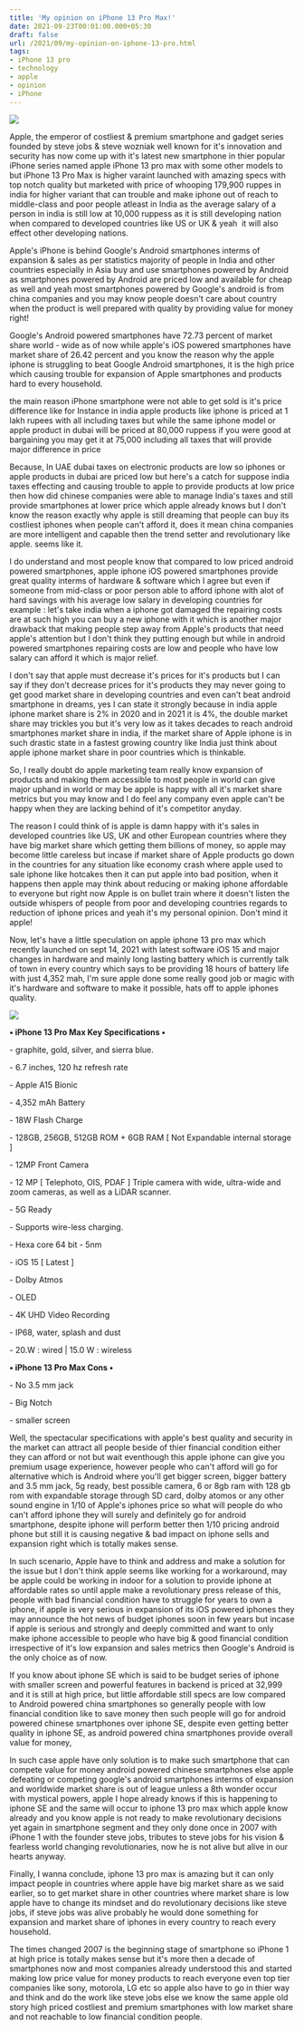 ```yaml
---
title: 'My opinion on iPhone 13 Pro Max!'
date: 2021-09-23T00:01:00.000+05:30
draft: false
url: /2021/09/my-opinion-on-iphone-13-pro.html
tags: 
- iPhone 13 pro
- technology
- apple
- opinion
- iPhone
---
```


 [![](https://lh3.googleusercontent.com/-P-2cFp0gjsg/YVNfbrCnyAI/AAAAAAAAGu0/dEBtRv13TpseTOkTnf00uln4txpVIPSWQCLcBGAsYHQ/s1600/1632853865322825-0.png)](https://lh3.googleusercontent.com/-P-2cFp0gjsg/YVNfbrCnyAI/AAAAAAAAGu0/dEBtRv13TpseTOkTnf00uln4txpVIPSWQCLcBGAsYHQ/s1600/1632853865322825-0.png) 

  

Apple, the emperor of costliest & premium smartphone and gadget series founded by steve jobs & steve wozniak well known for it's innovation and security has now come up with it's latest new smartphone in thier popular iPhone series named apple iPhone 13 pro max with some other models to but iPhone 13 Pro Max is higher varaint launched with amazing specs with top notch quality but marketed with price of whooping 179,900 ruppes in india for higher variant that can trouble and make iphone out of reach to middle-class and poor people atleast in India as the average salary of a person in india is still low at 10,000 ruppess as it is still developing nation when compared to developed countries like US or UK & yeah  it will also effect other developing nations.

  

Apple's iPhone is behind Google's Android smartphones interms of expansion & sales as per statistics majority of people in India and other countries especially in Asia buy and use smartphones powered by Android as smartphones powered by Android are priced low and available for cheap as well and yeah most smartphones powered by Google's android is from china companies and you may know people doesn't care about country when the product is well prepared with quality by providing value for money right!

  

Google's Android powered smartphones have 72.73 percent of market share world - wide as of now while apple's iOS powered smartphones have market share of 26.42 percent and you know the reason why the apple iphone is struggling to beat Google Android smartphones, it is the high price which causing trouble for expansion of Apple smartphones and products hard to every household.

  

the main reason iPhone smartphone were not able to get sold is it's price difference like for Instance in india apple products like iphone is priced at 1 lakh rupees with all including taxes but while the same iphone model or apple product in dubai will be priced at 80,000 ruppess if you were good at bargaining you may get it at 75,000 including all taxes that will provide major difference in price

  

Because, In UAE dubai taxes on electronic products are low so iphones or apple products in dubai are priced low but here's a catch for suppose india taxes effecting and causing trouble to apple to provide products at low price then how did chinese companies were able to manage India's taxes and still provide smartphones at lower price which apple already knows but I don't know the reason exactly why apple is still dreaming that people can buy its costliest iphones when people can't afford it, does it mean china companies are more intelligent and capable then the trend setter and revolutionary like apple. seems like it.

  

I do understand and most people know that compared to low priced android powered smartphones, apple iphone iOS powered smartphones provide great quality interms of hardware & software which I agree but even if someone from mid-class or poor person able to afford iphone with alot of hard savings with his average low salary in developing countries for example : let's take india when a iphone got damaged the repairing costs are at such high you can buy a new iphone with it which is another major drawback that making people step away from Apple's products that need apple's attention but I don't think they putting enough but while in android powered smartphones repairing costs are low and people who have low salary can afford it which is major relief.

  

I don't say that apple must decrease it's prices for it's products but I can say if they don't decrease prices for it's products they may never going to get good market share in developing countries and even can't beat android smartphone in dreams, yes I can state it strongly because in india apple iphone market share is 2% in 2020 and in 2021 it is 4%, the double market share may trickles you but it's very low as it takes decades to reach android smartphones market share in india, if the market share of Apple iphone is in such drastic state in a fastest growing country like India just think about apple iphone market share in poor countries which is thinkable.

  

So, I really doubt do apple marketing team really know expansion of products and making them accessible to most people in world can give major uphand in world or may be apple is happy with all it's market share metrics but you may know and I do feel any company even apple can't be happy when they are lacking behind of it's competitor anyday.

  

The reason I could think of is apple is damn happy with it's sales in developed countries like US, UK and other European countries where they have big market share which getting them billions of money, so apple may become little careless but incase if market share of Apple products go down in the countries for any situation like economy crash where apple used to sale iphone like hotcakes then it can put apple into bad position, when it happens then apple may think about reducing or making iphone affordable to everyone but right now Apple is on bullet train where it doesn't listen the outside whispers of people from poor and developing countries regards to reduction of iphone prices and yeah it's my personal opinion. Don't mind it apple!

  

Now, let's have a little speculation on apple iphone 13 pro max which recently launched on sept 14, 2021 with latest software iOS 15 and major changes in hardware and mainly long lasting battery which is currently talk of town in every country which says to be providing 18 hours of battery life with just 4,352 mah, I'm sure apple done some really good job or magic with it's hardware and software to make it possible, hats off to apple iphones quality.

  

 [![](https://lh3.googleusercontent.com/-qIbw7XxLg_0/YVNfaBGP3xI/AAAAAAAAGuw/rc2VnY8o0n8sayPN0C2m3hlmOzUdsdYEQCLcBGAsYHQ/s1600/1632853857923267-1.png)](https://lh3.googleusercontent.com/-qIbw7XxLg_0/YVNfaBGP3xI/AAAAAAAAGuw/rc2VnY8o0n8sayPN0C2m3hlmOzUdsdYEQCLcBGAsYHQ/s1600/1632853857923267-1.png) 

  

  

**• iPhone 13 Pro Max Key Specifications •**

\- graphite, gold, silver, and sierra blue.

\- 6.7 inches, 120 hz refresh rate

\- Apple A15 Bionic

\- 4,352 mAh Battery

\- 18W Flash Charge

\- 128GB, 256GB, 512GB ROM + 6GB RAM \[ Not Expandable internal storage \]

\- 12MP Front Camera 

\- 12 MP \[ Telephoto, OIS, PDAF \] Triple camera with wide, ultra-wide and zoom cameras, as well as a LiDAR scanner.

\- 5G Ready

\- Supports wire-less charging.

\- Hexa core 64 bit - 5nm

\- iOS 15 \[ Latest \]

\- Dolby Atmos

\- OLED

\- 4K UHD Video Recording

\- IP68, water, splash and dust

\- 20.W : wired | 15.0 W : wireless

  

**• iPhone 13 Pro Max Cons •**

  

\- No 3.5 mm jack

\- Big Notch

\- smaller screen

  

Well, the spectacular specifications with apple's best quality and security in the market can attract all people beside of thier financial condition either they can afford or not but wait eventhough this apple iphone can give you premium usage experience, however people who can't afford will go for alternative which is Android where you'll get bigger screen, bigger battery and 3.5 mm jack, 5g ready, best possible camera, 6 or 8gb ram with 128 gb rom with expandable storage through SD card, dolby atomos or any other sound engine in 1/10 of Apple's iphones price so what will people do who  can't afford iphone they will surely and definitely go for android smartphone, despite iphone will perform better then 1/10 pricing android phone but still it is causing negative & bad impact on iphone sells and expansion right which is totally makes sense.

  

In such scenario, Apple have to think and address and make a solution for the issue but I don't think apple seems like working for a workaround, may be apple could be working in indoor for a solution to provide iphone at affordable rates so until apple make a revolutionary press release of this, people with bad financial condition have to struggle for years to own a iphone, if apple is very serious in expansion of its iOS powered iphones they may announce the hot news of budget iphones soon in few years but incase if apple is serious and strongly and deeply committed and want to only make iphone accessible to people who have big & good financial condition irrespective of it's low expansion and sales metrics then Google's Android is the only choice as of now.

  

If you know about iphone SE which is said to be budget series of iphone with smaller screen and powerful features in backend is priced at 32,999 and it is still at high price, but little affordable still specs are low compared to Android powered china smartphones so generally people with low financial condition like to save money then such people will go for android powered chinese smartphones over iphone SE, despite even getting better quality in iphone SE, as android powered china smartphones provide overall value for money,

  

In such case apple have only solution is to make such smartphone that can compete value for money android powered chinese smartphones else apple defeating or competing google's android smartphones interms of expansion and worldwide market share is out of league unless a 8th wonder occur with mystical powers, apple I hope already knows if this is happening to iphone SE and the same will occur to iphone 13 pro max which apple know already and you know apple is not ready to make revolutionary decisions yet again in smartphone segment and they only done once in 2007 with iPhone 1 with the founder steve jobs, tributes to steve jobs for his vision & fearless world changing revolutionaries, now he is not alive but alive in our hearts anyway.

  

Finally, I wanna conclude, iphone 13 pro max is amazing but it can only impact people in countries where apple have big market share as we said earlier, so to get market share in other countries where market share is low apple have to change its mindset and do revolutionary decisions like steve jobs, if steve jobs was alive probably he would done something for expansion and market share of iphones in every country to reach every household.

  

The times changed 2007 is the beginning stage of smartphone so iPhone 1 at high price is totally makes sense but it's more then a decade of smartphones now and most companies already understood this and started making low price value for money products to reach everyone even top tier companies like sony, motorola, LG etc so apple also have to go in thier way and think and do the work like steve jobs else we know the same apple old story high priced costliest and premium smartphones with low market share and not reachable to low financial condition people.